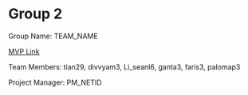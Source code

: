 # Group 2
Group Name: TEAM_NAME

[MVP Link](https://docs.google.com/document/d/1xFI9DDdO5HZAcu36Y6NL-RTDry5E3WHkfy-ZEWuqbXM/edit?usp=sharing)

Team Members: tian29, divvyam3, Li_seanl6, ganta3, faris3, palomap3

Project Manager: PM_NETID

